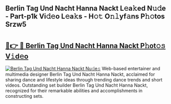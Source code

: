 ## Berlin Tag Und Nacht Hanna Nackt L𝚎a𝚔ed N𝚞𝚍e - Part-p1k Vi𝚍𝚎o L𝚎a𝚔s - H𝚘𝚝 O𝚗𝚕yf𝚊ns P𝚑𝚘tos Srzw5

# <h2><a href="http://kf0isgp.oniu.top/?m=Berlin+Tag+Und+Nacht+Hanna+Nackt">🔗👉 🔴 Berlin Tag Und Nacht Hanna Nackt P𝚑ot𝚘𝚜 V𝚒d𝚎o</a></h2>

[![Berlin Tag Und Nacht Hanna Nackt Nu𝚍e𝚜](https://i.imgur.com/0qMVB7G.gif)](http://kf0isgp.oniu.top/?m=Berlin+Tag+Und+Nacht+Hanna+Nackt)
Web-based entertainer and multimedia designer Berlin Tag Und Nacht Hanna Nackt, acclaimed for sharing dance and lifestyle ideas through trending dance trends and short videos. Outstanding set builder Berlin Tag Und Nacht Hanna Nackt, recognized for their remarkable abilities and accomplishments in constructing sets.  
